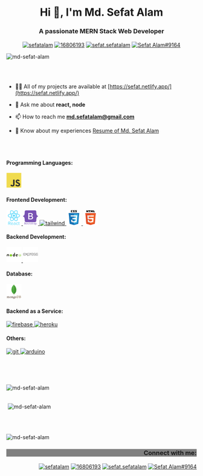 <!-- ### Hi there 👋 -->

<!--
**Md-Sefat-Alam/Md-Sefat-Alam** is a ✨ _special_ ✨ repository because its `README.md` (this file) appears on your GitHub profile.

Here are some ideas to get you started:

- 🔭 I’m currently working on ...
- 🌱 I’m currently learning ...
- 👯 I’m looking to collaborate on ...
- 🤔 I’m looking for help with ...
- 💬 Ask me about ...
- 📫 How to reach me: ...
- 😄 Pronouns: ...
- ⚡ Fun fact: ...
-->

<h1 align="center">Hi 👋, I'm Md. Sefat Alam</h1>
<h3 align="center">A passionate MERN Stack Web Developer</h3>
<p align="center">
<a href="https://linkedin.com/in/sefatalam" target="_blank"><img align="center" src="https://raw.githubusercontent.com/rahuldkjain/github-profile-readme-generator/master/src/images/icons/Social/linked-in-alt.svg" alt="sefatalam" height="30" width="40" /></a>
<a href="https://stackoverflow.com/users/16806193" target="_blank"><img align="center" src="https://raw.githubusercontent.com/rahuldkjain/github-profile-readme-generator/master/src/images/icons/Social/stack-overflow.svg" alt="16806193" height="30" width="40" /></a>
<a href="https://fb.com/sefat.sefatalam" target="_blank"><img align="center" src="https://raw.githubusercontent.com/rahuldkjain/github-profile-readme-generator/master/src/images/icons/Social/facebook.svg" alt="sefat.sefatalam" height="30" width="40" /></a>
<a href="https://discord.gg/Sefat Alam#9164" target="_blank"><img align="center" src="https://raw.githubusercontent.com/rahuldkjain/github-profile-readme-generator/master/src/images/icons/Social/discord.svg" alt="Sefat Alam#9164" height="30" width="40" /></a>
</p>

<p align="left"> <img src="https://komarev.com/ghpvc/?username=md-sefat-alam&label=Profile%20views&color=0e75b6&style=flat" alt="md-sefat-alam" /> </p>

<br/><br/>

- 👨‍💻 All of my projects are available at [https://sefat.netlify.app/](https://sefat.netlify.app/)

- 💬 Ask me about **react, node**

- 📫 How to reach me **md.sefatalam@gmail.com**

- 📄 Know about my experiences [Resume of Md. Sefat Alam](https://drive.google.com/file/d/1kVI1k6IcivPpIY9gk7FJ_-TcRKNUQoSx/view?usp=sharing)

<br/><br/>

<h4 align="left">Programming Languages:</h4>
<p align="left">
<a
      href="https://developer.mozilla.org/en-US/docs/Web/JavaScript"
      target="_blank"
      rel="noreferrer"
    >
      <img
        src="https://raw.githubusercontent.com/devicons/devicon/master/icons/javascript/javascript-original.svg"
        alt="javascript"
        width="40"
        height="40"
      />
    </a>
</p>

<h4 align="left">Frontend Development:</h4>
<p align="left">
<a href="https://reactjs.org/" target="_blank" rel="noreferrer">
      <img
        src="https://raw.githubusercontent.com/devicons/devicon/master/icons/react/react-original-wordmark.svg"
        alt="react"
        width="40"
        height="40"
      />
    </a>
  <a href="https://getbootstrap.com" target="_blank" rel="noreferrer">
      <img
        src="https://raw.githubusercontent.com/devicons/devicon/master/icons/bootstrap/bootstrap-plain-wordmark.svg"
        alt="bootstrap"
        width="40"
        height="40"
      />
    </a>
  <a href="https://tailwindcss.com/" target="_blank" rel="noreferrer">
      <img
        src="https://www.vectorlogo.zone/logos/tailwindcss/tailwindcss-icon.svg"
        alt="tailwind"
        width="40"
        height="40"
      />
    </a>
  <a href="https://www.w3schools.com/css/" target="_blank" rel="noreferrer">
      <img
        src="https://raw.githubusercontent.com/devicons/devicon/master/icons/css3/css3-original-wordmark.svg"
        alt="css3"
        width="40"
        height="40"
      />
    </a>
  <a href="https://www.w3.org/html/" target="_blank" rel="noreferrer">
      <img
        src="https://raw.githubusercontent.com/devicons/devicon/master/icons/html5/html5-original-wordmark.svg"
        alt="html5"
        width="40"
        height="40"
      />
    </a>
</p>

<h4 align="left">Backend Development:</h4>
<p align="left">
<a href="https://nodejs.org" target="_blank" rel="noreferrer">
      <img
        src="https://raw.githubusercontent.com/devicons/devicon/master/icons/nodejs/nodejs-original-wordmark.svg"
        alt="nodejs"
        width="40"
        height="40"
      />
    </a>
  <a href="https://expressjs.com" target="_blank" rel="noreferrer">
      <img
        src="https://raw.githubusercontent.com/devicons/devicon/master/icons/express/express-original-wordmark.svg"
        alt="express"
        width="40"
        height="40"
      />
    </a>
</p>

<h4 align="left">Database:</h4>
<p align="left">
<a href="https://www.mongodb.com/" target="_blank" rel="noreferrer">
      <img
        src="https://raw.githubusercontent.com/devicons/devicon/master/icons/mongodb/mongodb-original-wordmark.svg"
        alt="mongodb"
        width="40"
        height="40"
      />
    </a>
</p>

<h4 align="left">Backend as a Service:</h4>
<p align="left">
<a href="https://firebase.google.com/" target="_blank" rel="noreferrer">
      <img
        src="https://www.vectorlogo.zone/logos/firebase/firebase-icon.svg"
        alt="firebase"
        width="40"
        height="40"
      />
    </a>
  <a href="https://heroku.com" target="_blank" rel="noreferrer">
      <img
        src="https://www.vectorlogo.zone/logos/heroku/heroku-icon.svg"
        alt="heroku"
        width="40"
        height="40"
      />
    </a>
</p>

<h4 align="left">Others:</h4>
<p align="left">
    <a href="https://git-scm.com/" target="_blank" rel="noreferrer">
      <img
        src="https://www.vectorlogo.zone/logos/git-scm/git-scm-icon.svg"
        alt="git"
        width="40"
        height="40"
      />
    </a>
  <a href="https://www.arduino.cc/" target="_blank" rel="noreferrer">
      <img
        src="https://cdn.worldvectorlogo.com/logos/arduino-1.svg"
        alt="arduino"
        width="40"
        height="40"
      />
    </a>
  </p>
  
<br/><br/><br/>
<p><img align="left" src="https://github-readme-stats.vercel.app/api/top-langs?username=md-sefat-alam&show_icons=true&locale=en&layout=compact" alt="md-sefat-alam" /></p>
<br/><br/>
<p>&nbsp;<img align="center" src="https://github-readme-stats.vercel.app/api?username=md-sefat-alam&show_icons=true&locale=en" alt="md-sefat-alam" /></p>
<br/><br/>
<p><img align="center" src="https://github-readme-streak-stats.herokuapp.com/?user=md-sefat-alam&" alt="md-sefat-alam" /></p>

<h3 style="background-color: gray" align="right">Connect with me:</h3>
<p align="right">
<a href="https://linkedin.com/in/sefatalam" target="_blank"><img align="center" src="https://raw.githubusercontent.com/rahuldkjain/github-profile-readme-generator/master/src/images/icons/Social/linked-in-alt.svg" alt="sefatalam" height="30" width="40" /></a>
<a href="https://stackoverflow.com/users/16806193" target="_blank"><img align="center" src="https://raw.githubusercontent.com/rahuldkjain/github-profile-readme-generator/master/src/images/icons/Social/stack-overflow.svg" alt="16806193" height="30" width="40" /></a>
<a href="https://fb.com/sefat.sefatalam" target="_blank"><img align="center" src="https://raw.githubusercontent.com/rahuldkjain/github-profile-readme-generator/master/src/images/icons/Social/facebook.svg" alt="sefat.sefatalam" height="30" width="40" /></a>
<a href="https://discord.gg/Sefat Alam#9164" target="_blank"><img align="center" src="https://raw.githubusercontent.com/rahuldkjain/github-profile-readme-generator/master/src/images/icons/Social/discord.svg" alt="Sefat Alam#9164" height="30" width="40" /></a>
</p>
